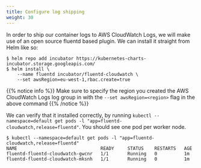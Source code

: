 ```yaml
---
title: Configure log shipping
weight: 30
---
```


In order to ship our container logs to AWS CloudWatch Logs, we will make use of an open source fluentd based plugin. We can install it straight from Helm like so:

```
$ helm repo add incubator https://kubernetes-charts-incubator.storage.googleapis.com/
$ helm install \
    --name fluentd incubator/fluentd-cloudwatch \
    --set awsRegion=eu-west-1,rbac.create=true
```

{{% notice info %}}
Make sure to specify the region you created the AWS CloudWatch Logs log group in with the `--set awsRegion=<region>` flag in the above command 
{{% /notice %}}

We can verify that it installed correctly, by running `kubectl --namespace=default get pods -l "app=fluentd-cloudwatch,release=fluentd"`. You should see one pod per worker node. 

```
$ kubectl --namespace=default get pods -l "app=fluentd-cloudwatch,release=fluentd"
NAME                               READY     STATUS    RESTARTS   AGE
fluentd-fluentd-cloudwatch-gwcnr   1/1       Running   0          1m
fluentd-fluentd-cloudwatch-mksnh   1/1       Running   0          1m
```